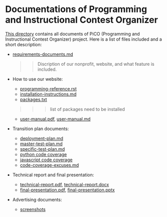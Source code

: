 Documentations of Programming and Instructional Contest Organizer
=================================================================

[This directory](docs/.) contains all documents of PiCO (Programming and Instructional Contest Organizer) project. Here is a list of files included and a short description:

* [requirements-documents.md](requirements-documents.md)
  >>Discription of our nonprofit, website, and what feature is included.

* How to use our website:
  - [programming-reference.rst](programming-reference.rst)
  - [installation-instructions.md](installation-instructions.md)
  - [packages.txt](packages.txt)
  >>>list of packages need to be installed
  - [user-manual.pdf](user-manual.pdf), [user-manual.md](user-manual.md)

* Transition plan documents:
  - [deployment-plan.md](deployment-plan.md)
  - [master-test-plan.md](master-test-plan.md)
  - [specific-test-plan.md](specific-test-plan.md)
  - [python code coverage](coverage/index.html)
  - [javascript code coverage](jscoverage.pdf)
  - [code-coverage-excuses.md](code-coverage-excuses.md)

* Technical report and final presentation:
  - [technical-report.pdf](technical-report.pdf), [technical-report.docx](technical-report.docx)
  - [final-presentation.pdf](final-presentation.pdf), [final-presentation.pptx](final-presentation.pptx)

* Advertising documents:
  - [screenshots](screenshots/.)


